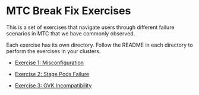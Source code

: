 # MTC Break Fix Exercises

This is a set of exercises that navigate users through different failure scenarios in MTC that we have commonly observed. 

Each exercise has its own directory. Follow the README in each directory to perform the exercises in your clusters.


* [Exercise 1: Misconfiguration](./01-Misconfiguration/)

* [Exercise 2: Stage Pods Failure](./02-Stage-Pods/)

* [Exercise 3: GVK Incompatibility](./03-Gvk/)
